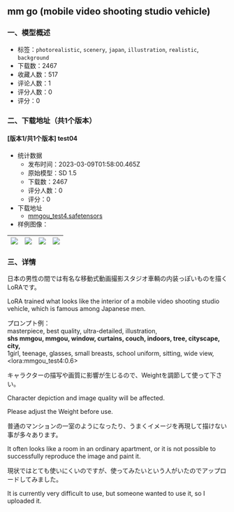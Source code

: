 ## mm go (mobile video shooting studio vehicle)
### 一、模型概述

- 标签：`photorealistic`, `scenery`, `japan`, `illustration`, `realistic`, `background`
- 下载数：2467
- 收藏人数：517
- 评论人数：1
- 评分人数：0
- 评分：0

### 二、下载地址（共1个版本）

#### [版本1/共1个版本] test04

- 统计数据
  - 发布时间：2023-03-09T01:58:00.465Z
  - 原始模型：SD 1.5
  - 下载数：2467
  - 评分人数：0
  - 评分：0
- 下载地址
  - [mmgou_test4.safetensors](https://civitai.com/api/download/models/14293)
- 样例图像：

| <img src="https://image.civitai.com/xG1nkqKTMzGDvpLrqFT7WA/02861faa-6c67-48d8-4e0c-510c5a273200/width=450/139189.jpeg" /> | <img src="https://image.civitai.com/xG1nkqKTMzGDvpLrqFT7WA/bf0d2786-b262-46e5-c889-a8bde2550a00/width=450/139197.jpeg" /> | <img src="https://image.civitai.com/xG1nkqKTMzGDvpLrqFT7WA/e46db7c5-5540-4c75-0913-48f496731b00/width=450/139196.jpeg" /> | <img src="https://image.civitai.com/xG1nkqKTMzGDvpLrqFT7WA/cd601f8a-53d7-4e8d-8664-a12765599d00/width=450/139195.jpeg" /> |
| ---- | ---- | ---- | ---- |


### 三、详情
<p>日本の男性の間では有名な移動式動画撮影スタジオ車輌の内装っぽいものを描くLoRAです。</p><p>LoRA trained what looks like the interior of a mobile video shooting studio vehicle, which is famous among Japanese men.</p><p>プロンプト例：<br />masterpiece, best quality, ultra-detailed, illustration,<br /><strong>shs mmgou, mmgou, window, curtains, couch, indoors, tree, cityscape, city,</strong><br />1girl, teenage, glasses, small breasts, school uniform, sitting, wide view, &lt;lora:mmgou_test4:0.6&gt;</p><p>キャラクターの描写や画質に影響が生じるので、Weightを調節して使って下さい。</p><p>Character depiction and image quality will be affected.</p><p>Please adjust the Weight before use.</p><p>普通のマンションの一室のようになったり、うまくイメージを再現して描けない事が多々あります。</p><p>It often looks like a room in an ordinary apartment, or it is not possible to successfully reproduce the image and paint it.</p><p>現状ではとても使いにくいのですが、使ってみたいという人がいたのでアップロードしてみました。</p><p>It is currently very difficult to use, but someone wanted to use it, so I uploaded it.</p>
